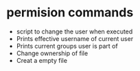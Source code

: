 
#  permision commands

* script to change the user when executed
* Prints effective username of current user
* Prints current groups user is part of 
* Change ownership of file 
* Creat a empty file
